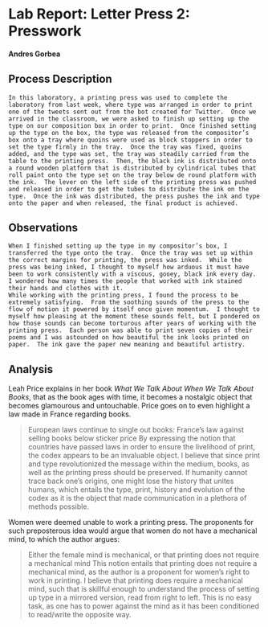 # Lab Report: Letter Press 2: Presswork

#### Andres Gorbea

## Process Description

	In this laboratory, a printing press was used to complete the laboratory from last week, where type was arranged in order to print one of the tweets sent out from the bot created for Twitter.  Once we arrived in the classroom, we were asked to finish up setting up the type on our composition box in order to print.  Once finished setting up the type on the box, the type was released from the compositor’s box onto a tray where quoins were used as block stoppers in order to set the type firmly in the tray.  Once the tray was fixed, quoins added, and the type was set, the tray was steadily carried from the table to the printing press.  Then, the black ink is distributed onto a round wooden platform that is distributed by cylindrical tubes that roll paint onto the type set on the tray below de round platform with the ink.  The lever on the left side of the printing press was pushed and released in order to get the tubes to distribute the ink on the type.  Once the ink was distributed, the press pushes the ink and type onto the paper and when released, the final product is achieved.  


## Observations

	When I finished setting up the type in my compositor’s box, I transferred the type onto the tray.  Once the tray was set up within the correct margins for printing, the press was inked.  While the press was being inked, I thought to myself how arduous it must have been to work consistently with a viscous, gooey, black ink every day.  I wondered how many times the people that worked with ink stained their hands and clothes with it.  
	While working with the printing press, I found the process to be extremely satisfying.  From the soothing sounds of the press to the flow of motion it powered by itself once given momentum.  I thought to myself how pleasing at the moment these sounds felt, but I pondered on how those sounds can become torturous after years of working with the printing press.  Each person was able to print seven copies of their poems and I was astounded on how beautiful the ink looks printed on paper.  The ink gave the paper new meaning and beautiful artistry.

## Analysis

Leah Price explains in her book _What We Talk About When We Talk About Books_, that as the book ages with time, it becomes a nostalgic object that becomes glamourous and untouchable.  Price goes on to even highlight a law made in France regarding books.
> European laws continue to single out books: France’s law against selling books below sticker price
By expressing the notion that countries have passed laws in order to ensure the livelihood of print, the codex appears to be an invaluable object.  I believe that since print and type revolutionized the message within the medium, books, as well as the printing press should be preserved.  If humanity cannot trace back one’s origins, one might lose the history that unites humans, which entails the type, print, history and evolution of the codex as it is the object that made communication in a plethora of methods possible.

Women were deemed unable to work a printing press.  The proponents for such preposterous idea would argue that women do not have a mechanical mind, to which the author argues:
> Either the female mind is mechanical, or that printing does not require a mechanical mind
This notion entails that printing does not require a mechanical mind, as the author is a proponent for women’s right to work in printing.  I believe that printing does require a mechanical mind, such that is skillful enough to understand the process of setting up type in a mirrored version, read from right to left.  This is no easy task, as one has to power against the mind as it has been conditioned to read/write the opposite way.




